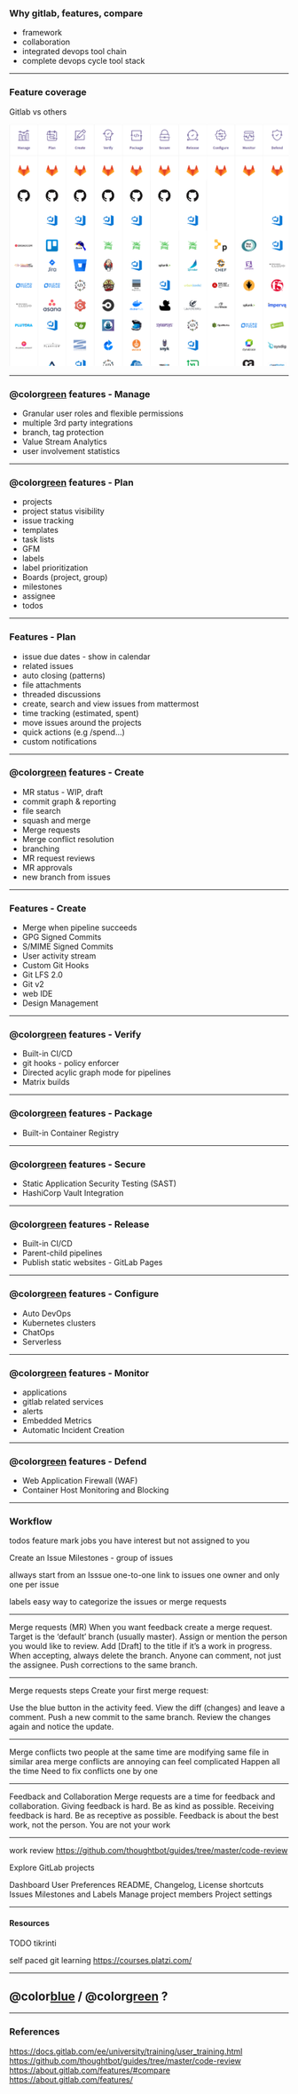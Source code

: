 ### Why gitlab, features, compare

- framework
- collaboration
- integrated devops tool chain
- complete devops cycle tool stack

---

### Feature coverage

Gitlab vs others

![](assets/img/gitlab_devops_tools.PNG)

---

### @color[green](Key) features - Manage

- Granular user roles and flexible permissions
- multiple 3rd party integrations
- branch, tag protection
- Value Stream Analytics
- user involvement statistics

---

### @color[green](Key) features - Plan

- projects
- project status visibility
- issue tracking
- templates
- task lists
- GFM
- labels
- label prioritization
- Boards (project, group)
- milestones
- assignee
- todos

---

### Features - Plan

- issue due dates - show in calendar
- related issues
- auto closing (patterns)
- file attachments
- threaded discussions
- create, search and view issues from mattermost
- time tracking (estimated, spent)
- move issues around the projects
- quick actions (e.g /spend...)
- custom notifications

---

### @color[green](Key) features - Create

- MR status - WIP, draft
- commit graph & reporting
- file search
- squash and merge
- Merge requests
- Merge conflict resolution
- branching
- MR request reviews
- MR approvals
- new branch from issues

---

### Features - Create

- Merge when pipeline succeeds
- GPG Signed Commits
- S/MIME Signed Commits
- User activity stream
- Custom Git Hooks
- Git LFS 2.0
- Git v2
- web IDE
- Design Management

---

### @color[green](Key) features - Verify

- Built-in CI/CD
- git hooks - policy enforcer
- Directed acylic graph mode for pipelines
- Matrix builds

---

### @color[green](Key) features - Package

- Built-in Container Registry

---

### @color[green](Key) features - Secure

- Static Application Security Testing (SAST)
- HashiCorp Vault Integration

---

### @color[green](Key) features - Release

- Built-in CI/CD
- Parent-child pipelines
- Publish static websites - GitLab Pages

---

### @color[green](Key) features - Configure

- Auto DevOps
- Kubernetes clusters
- ChatOps
- Serverless

---

### @color[green](Key) features - Monitor

- applications
- gitlab related services
- alerts
- Embedded Metrics
- Automatic Incident Creation

---

### @color[green](Key) features - Defend

- Web Application Firewall (WAF)
- Container Host Monitoring and Blocking

---

### Workflow

todos feature mark jobs you have interest but not assigned to you

Create an Issue
Milestones - group of issues

allways start from an Isssue
one-to-one link to issues
one owner and only one per issue

labels
easy way to categorize the issues or merge requests

---

Merge requests (MR)
When you want feedback create a merge request.
Target is the ‘default’ branch (usually master).
Assign or mention the person you would like to review.
Add [Draft] to the title if it’s a work in progress.
When accepting, always delete the branch.
Anyone can comment, not just the assignee.
Push corrections to the same branch.

---

Merge requests steps
Create your first merge request:

Use the blue button in the activity feed.
View the diff (changes) and leave a comment.
Push a new commit to the same branch.
Review the changes again and notice the update.

---

Merge conflicts
two people at the same time are modifying same file in similar area
merge conflicts are annoying
can feel complicated
Happen all the time
Need to fix conflicts one by one

---

Feedback and Collaboration
Merge requests are a time for feedback and collaboration.
Giving feedback is hard.
Be as kind as possible.
Receiving feedback is hard.
Be as receptive as possible.
Feedback is about the best work, not the person. You are not your work

---

work review
https://github.com/thoughtbot/guides/tree/master/code-review

Explore GitLab projects

Dashboard
User Preferences
README, Changelog, License shortcuts
Issues
Milestones and Labels
Manage project members
Project settings

---

#### Resources

TODO tikrinti

self paced git learning
https://courses.platzi.com/

---

## @color[blue](Q) / @color[green](A) ?

---

### References

https://docs.gitlab.com/ee/university/training/user_training.html
https://github.com/thoughtbot/guides/tree/master/code-review
https://about.gitlab.com/features/#compare
https://about.gitlab.com/features/

